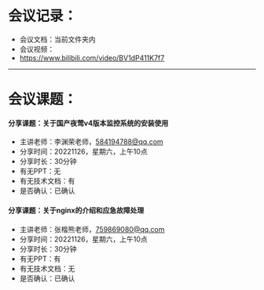 # 会议记录：
- 会议文档：当前文件夹内
- 会议视频：
- https://www.bilibili.com/video/BV1dP411K7f7
- ----------------------------
# 会议课题：
#### 分享课题：关于国产夜莺v4版本监控系统的安装使用
- 主讲老师：李渊荣老师，584194788@qq.com
- 分享时间：20221126，星期六，上午10点
- 分享时长：30分钟
- 有无PPT：无
- 有无技术文档：有
- 是否确认：已确认

#### 分享课题：关于nginx的介绍和应急故障处理
- 主讲老师：张楷熊老师，759869080@qq.com
- 分享时间：20221126，星期六，上午10点
- 分享时长：30分钟
- 有无PPT：有
- 有无技术文档：无
- 是否确认：已确认
